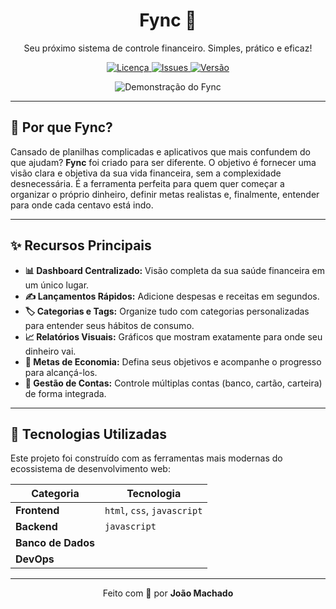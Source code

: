 <h1 align="center">
  Fync 💸
</h1>

<p align="center">
  Seu próximo sistema de controle financeiro. Simples, prático e eficaz!
</p>

<p align="center">
  <a href="https://github.com/Juaomp/Fync-App/blob/main/LICENSE">
    <img src="https://img.shields.io/github/license/Juaomp/Fync-App?style=flat-square&color=00B894" alt="Licença">
  </a>
  <a href="https://github.com/Juaomp/[SEU_REPO]/issues">
    <img src="https://img.shields.io/github/issues/Juaomp/Fync-App?style=flat-square&color=8A2BE2" alt="Issues">
  </a>
  <a href="#">
    <img src="https://img.shields.io/badge/versão-0.0.1-blue?style=flat-square" alt="Versão">
  </a>
</p>

<p align="center">
  <img src="https://via.placeholder.com/1200x600.png?text=Demonstração+do+Fync" alt="Demonstração do Fync" >
</p>

---

## 🤔 Por que Fync?

Cansado de planilhas complicadas e aplicativos que mais confundem do que ajudam? **Fync** foi criado para ser diferente. O objetivo é fornecer uma visão clara e objetiva da sua vida financeira, sem a complexidade desnecessária. É a ferramenta perfeita para quem quer começar a organizar o próprio dinheiro, definir metas realistas e, finalmente, entender para onde cada centavo está indo.

---

## ✨ Recursos Principais

-   **📊 Dashboard Centralizado:** Visão completa da sua saúde financeira em um único lugar.
-   **✍️ Lançamentos Rápidos:** Adicione despesas e receitas em segundos.
-   **🏷️ Categorias e Tags:** Organize tudo com categorias personalizadas para entender seus hábitos de consumo.
-   **📈 Relatórios Visuais:** Gráficos que mostram exatamente para onde seu dinheiro vai.
-   **🎯 Metas de Economia:** Defina seus objetivos e acompanhe o progresso para alcançá-los.
-   **🏦 Gestão de Contas:** Controle múltiplas contas (banco, cartão, carteira) de forma integrada.

---

## 🚀 Tecnologias Utilizadas

Este projeto foi construído com as ferramentas mais modernas do ecossistema de desenvolvimento web:

| Categoria     | Tecnologia                                                                                             |
| ------------- | ------------------------------------------------------------------------------------------------------ |
| **Frontend** | `html`, `css`, `javascript`                                                       |
| **Backend** | `javascript`                                                                        |
| **Banco de Dados** |                                                                                            |
| **DevOps** |                                                                                                |

---

<p align="center">
  Feito com 💙 por <strong>João Machado</strong>
</p>
